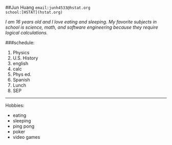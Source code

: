 ##Jun Huang
`email:junh4533@hstat.org`  
`school:[HSTAT](hstat.org)`

_I am 16 years old and I love eating and sleeping. My favorite subjects in school is science, math, and software engineering because they require logical calculations._

###schedule:

1. Physics
2. U.S. History
3. english
4. calc
5. Phys ed.
6. Spanish
7. Lunch
8. SEP

---
Hobbies:  
* eating
* sleeping
* ping pong
* poker
* video games





